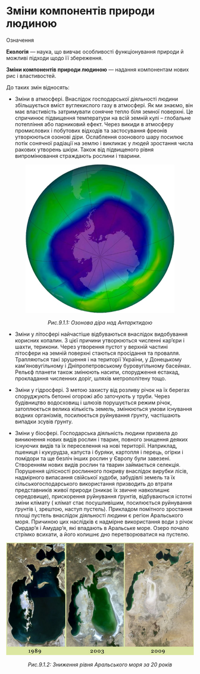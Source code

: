 # Змiни компонентiв природи людиною

<div class="eoz-wrap">
<span class="eoz">Означення</span>
<div class="eoz-text">
<p><b>Екологiя</b> — наука, що вивчає особливостi функцiонування природи й можливi пiдходи щодо її збереження.</p>

<b>Змiни компонентiв природи людиною</b> — надання компонентам нових рис i властивостей.
</div>
</div>

До таких змін відносять:

<ul><li><span class="p1">Зміни в атмосфері</span>. Внаслідок господарської діяльності людини збільшується вміст вуглекислого газу в атмосфері. Як ми знаємо, він має властивість затримувати сонячне тепло біля земної поверхні. Це спричинює підвищення температури на всій земній кулі – глобальне потепління або парниковий ефект. Через викиди в атмосферу промислових і побутових відходів та застосування фреонів утворюються озонові діри. Ослаблення озонового шару посилює потік сонячної радіації на землю і викликає у людей зростання числа ракових утворень шкіри. Також від підвищеного рівня випромінювання страждають рослини і тварини.
</ul>
<div align="center">
<img src="ozone.jpg" width="400">
<p><i>Рис.9.1.1: Озонова діра над Антарктидою</i></p>
</div>

<ul><li><span class="p1">Зміни у літосфері</span> найчастіше відбуваються внаслідок видобування корисних копалин. З цієї причини утворюються численні кар’єри і шахти, терикони. Через утворення пустот у верхній частині літосфери на земній поверхні стаються просідання та провалля. Трапляються такі зрушення і на території України, у Донецькому кам’яновугільному і Дніпропетровському буровугільному басейнах. Рельєф планети також змінюють насипи, спорудження естакад, прокладання численних доріг, шляхів метрополітену тощо.
</li>
</ul>

<ul><li><span class="p1">Зміни у гідросфері</span>. З метою захисту від розливу річок на їх берегах споруджують бетонні огорожі або заточують у труби. Через будівництво водосховищ і шлюзів порушується режим річок, затоплюється велика кількість земель, змінюються умови існування водних організмів, посилюється руйнування ґрунту, частішають випадки зсувів ґрунту.
</li>
</ul>

<ul><li><span class="p1">Зміни у біосфері</span>. Господарська діяльність людини призвела до виникнення нових видів рослин і тварин, повного знищення деяких існуючих видів та їх переселення на нові території. Наприклад, пшениця і кукурудза, капуста і буряки, картопля і перець, огірки і помідори та ще безліч інших рослин у Європу були завезені. Створенням нових видів рослин та тварин займається селекція. Порушення цілісності рослинного покриву внаслідок вирубки лісів, надмірного випасання свійської худоби, забудівлі земель та їх сільськогосподарського використання призводить до втрати представників живої природи (зникає їх звичне навколишнє середовище), прискорення руйнування ґрунтів, відбуваються істотні зміни клімату ( клімат стає посушливішим, посилюється руйнування ґрунтів і, зрештою, наступ пустель). Прикладом помітного зростання площі пустель внаслідок діяльності людини є регіон Аральського моря. Причиною цих наслідків є надмірне використання води з річок Сирдар’я і Амудар’я, які впадають в Аральське море. Озеро почало стрімко всихати, а його колишнє дно перетворюватися на пустелю.
</li>
</ul>

<div align="center">
<img src="aral.jpg">
<p><i>Рис.9.1.2: Зниження рівня Аральського моря за 20 років</i></p>
</div>
